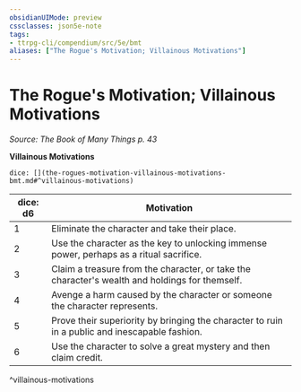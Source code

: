 ```yaml
---
obsidianUIMode: preview
cssclasses: json5e-note
tags:
- ttrpg-cli/compendium/src/5e/bmt
aliases: ["The Rogue's Motivation; Villainous Motivations"]
---
```

# The Rogue's Motivation; Villainous Motivations
*Source: The Book of Many Things p. 43* 

**Villainous Motivations**

`dice: [](the-rogues-motivation-villainous-motivations-bmt.md#^villainous-motivations)`

| dice: d6 | Motivation |
|----------|------------|
| 1 | Eliminate the character and take their place. |
| 2 | Use the character as the key to unlocking immense power, perhaps as a ritual sacrifice. |
| 3 | Claim a treasure from the character, or take the character's wealth and holdings for themself. |
| 4 | Avenge a harm caused by the character or someone the character represents. |
| 5 | Prove their superiority by bringing the character to ruin in a public and inescapable fashion. |
| 6 | Use the character to solve a great mystery and then claim credit. |
^villainous-motivations